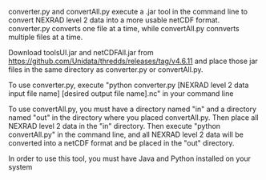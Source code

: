 converter.py and convertAll.py execute a .jar tool in the command line to convert NEXRAD level 2 data into a more usable netCDF format.  converter.py converts one file at a time, while convertAll.py connverts multiple files at a time.

Download toolsUI.jar and netCDFAll.jar from https://github.com/Unidata/thredds/releases/tag/v4.6.11 
and place those jar files in the same directory as converter.py or convertAll.py.

To use converter.py, execute "python converter.py [NEXRAD level 2 data input file name] [desired output file name].nc" in your command line

To use convertAll.py, you must have a directory named "in" and a directory named "out" in the directory where you placed convertAll.py.  Then place all NEXRAD level 2 data in the "in" directory.  Then execute "python convertAll.py" in the command line, and all NEXRAD level 2 data will be converted into a netCDF format and be placed in the "out" directory.

In order to use this tool, you must have Java and Python installed on your system
